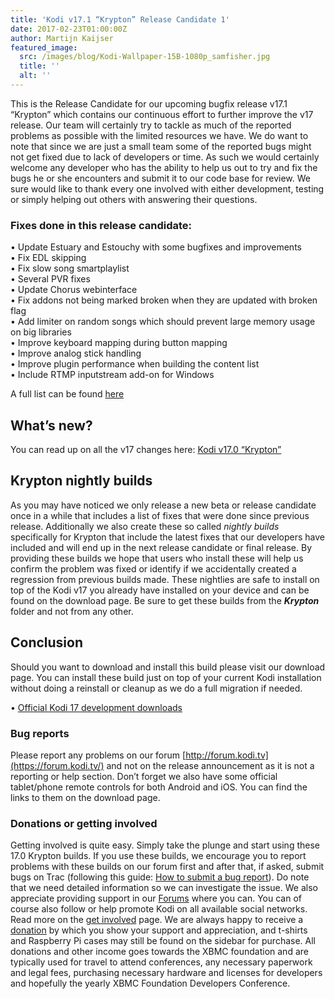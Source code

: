 ```yaml
---
title: 'Kodi v17.1 “Krypton” Release Candidate 1'
date: 2017-02-23T01:00:00Z
author: Martijn Kaijser
featured_image:
  src: /images/blog/Kodi-Wallpaper-15B-1080p_samfisher.jpg
  title: ''
  alt: ''
---
```

This is the Release Candidate for our upcoming bugfix release v17.1 “Krypton” which contains our continuous effort to further improve the v17 release. Our team will certainly try to tackle as much of the reported problems as possible with the limited resources we have. We do want to note that since we are just a small team some of the reported bugs might not get fixed due to lack of developers or time. As such we would certainly welcome any developer who has the ability to help us out to try and fix the bugs he or she encounters and submit it to our code base for review. We sure would like to thank every one involved with either development, testing or simply helping out others with answering their questions.

 ### Fixes done in this release candidate:

 • Update Estuary and Estouchy with some bugfixes and improvements  
• Fix EDL skipping  
• Fix slow song smartplaylist  
• Several PVR fixes  
• Update Chorus webinterface  
• Fix addons not being marked broken when they are updated with broken flag  
• Add limiter on random songs which should prevent large memory usage on big libraries  
• Improve keyboard mapping during button mapping  
• Improve analog stick handling  
• Improve plugin performance when building the content list  
• Include RTMP inputstream add-on for Windows

 A full list can be found [here](https://github.com/xbmc/xbmc/milestone/99?closed=1)

 What’s new?
-----------

 You can read up on all the v17 changes here: [Kodi v17.0 “Krypton”](/kodi17)

 Krypton nightly builds
----------------------

 As you may have noticed we only release a new beta or release candidate once in a while that includes a list of fixes that were done since previous release. Additionally we also create these so called *nightly builds* specifically for Krypton that include the latest fixes that our developers have included and will end up in the next release candidate or final release. By providing these builds we hope that users who install these will help us confirm the problem was fixed or identify if we accidentally created a regression from previous builds made. These nightlies are safe to install on top of the Kodi v17 you already have installed on your device and can be found on the download page. Be sure to get these builds from the ***Krypton*** folder and not from any other.

 Conclusion
----------

 Should you want to download and install this build please visit our download page. You can install these build just on top of your current Kodi installation without doing a reinstall or cleanup as we do a full migration if needed.

 • [Official Kodi 17 development downloads](/download)

  

 ### Bug reports

 Please report any problems on our forum [http://forum.kodi.tv](https://forum.kodi.tv/) and not on the release announcement as it is not a reporting or help section. Don’t forget we also have some official tablet/phone remote controls for both Android and iOS. You can find the links to them on the download page.

 ### Donations or getting involved

 Getting involved is quite easy. Simply take the plunge and start using these 17.0 Krypton builds. If you use these builds, we encourage you to report problems with these builds on our forum first and after that, if asked, submit bugs on Trac (following this guide: [How to submit a bug report](https://kodi.wiki/view/HOW-TO:Submit_a_bug_report)). Do note that we need detailed information so we can investigate the issue. We also appreciate providing support in our [Forums](https://forum.kodi.tv/ "Kodi Forums") where you can. You can of course also follow or help promote Kodi on all available social networks. Read more on the [get involved](/get-involved) page. We are always happy to receive a [donation](/contribute/donate "Donate") by which you show your support and appreciation, and t-shirts and Raspberry Pi cases may still be found on the sidebar for purchase. All donations and other income goes towards the XBMC foundation and are typically used for travel to attend conferences, any necessary paperwork and legal fees, purchasing necessary hardware and licenses for developers and hopefully the yearly XBMC Foundation Developers Conference.

 